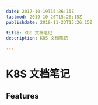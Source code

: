 ```yaml
---
date: 2017-10-19T15:26:15Z
lastmod: 2019-10-26T15:26:15Z
publishdate: 2018-11-23T15:26:15Z

title: K8S 文档笔记
description: K8S 文档笔记

---
```


# K8S 文档笔记

##

## Features
